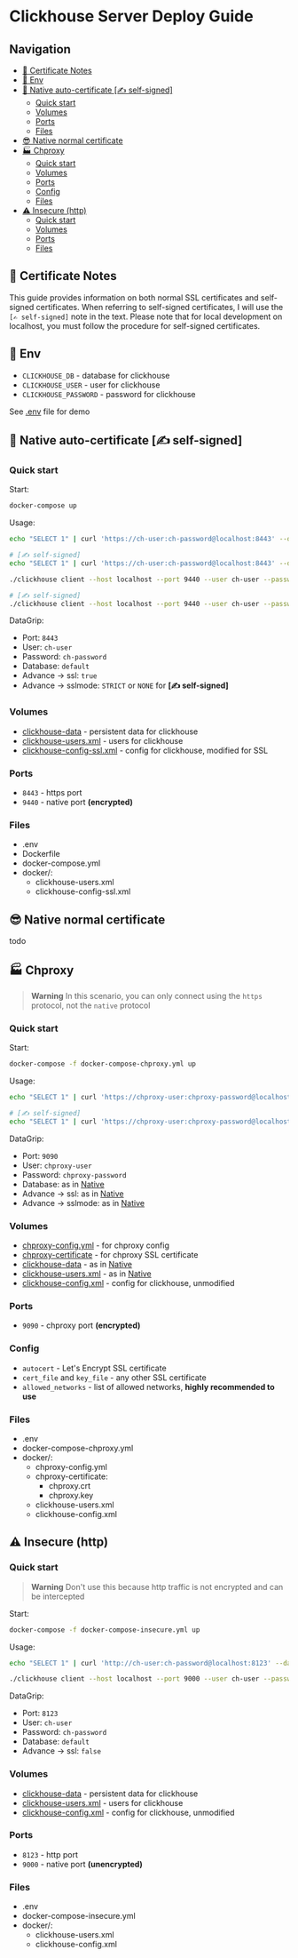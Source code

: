 # Clickhouse Server Deploy Guide

## Navigation

* [🔐 Certificate Notes](#-certificate-notes)
* [📝 Env](#-env)
* [🚀 Native auto-certificate [✍️ self-signed]](#-native-auto-certificate--self-signed)
    * [Quick start](#quick-start)
    * [Volumes](#volumes)
    * [Ports](#ports)
    * [Files](#files)
* [😎 Native normal certificate](#-native-normal-certificate)
* [🏭 Chproxy](#-chproxy)
    * [Quick start](#quick-start-1)
    * [Volumes](#volumes-1)
    * [Ports](#ports-1)
    * [Config](#config)
    * [Files](#files-1)
* [⚠️ Insecure (http)](#-insecure-http)
    * [Quick start](#quick-start-2)
    * [Volumes](#volumes-2)
    * [Ports](#ports-2)
    * [Files](#files-2)


## 🔐 Certificate Notes

This guide provides information on both normal SSL certificates and self-signed certificates.
When referring to self-signed certificates, I will use the `[✍️ self-signed]` note in the text.
Please note that for local development on localhost, you must follow the procedure for self-signed certificates.



## 📝 Env

* `CLICKHOUSE_DB` - database for clickhouse
* `CLICKHOUSE_USER` - user for clickhouse
* `CLICKHOUSE_PASSWORD` - password for clickhouse

See [.env](.env) file for demo



## 🚀 Native auto-certificate [✍️ self-signed]

### Quick start

Start:
```bash
docker-compose up
```

Usage:
```bash
echo "SELECT 1" | curl 'https://ch-user:ch-password@localhost:8443' --data-binary @-

# [✍️ self-signed]
echo "SELECT 1" | curl 'https://ch-user:ch-password@localhost:8443' --data-binary @- --insecure
```

```bash
./clickhouse client --host localhost --port 9440 --user ch-user --password ch-password --secure

# [✍️ self-signed]
./clickhouse client --host localhost --port 9440 --user ch-user --password ch-password --secure --accept-invalid-certificate
```

DataGrip:
* Port: `8443`
* User: `ch-user`
* Password: `ch-password`
* Database: `default`
* Advance -> ssl: `true`
* Advance -> sslmode: `STRICT` or `NONE` for **[✍️ self-signed]**

### Volumes

* [clickhouse-data](docker/clickhouse-data) - persistent data for clickhouse
* [clickhouse-users.xml](docker/clickhouse-users.xml) - users for clickhouse
* [clickhouse-config-ssl.xml](docker/clickhouse-config.xml) - config for clickhouse, modified for SSL


### Ports

* `8443` - https port
* `9440` - native port **(encrypted)**


### Files

* .env
* Dockerfile
* docker-compose.yml
* docker/:
    * clickhouse-users.xml
    * clickhouse-config-ssl.xml



## 😎 Native normal certificate

[//]: # (todo)
todo



## 🏭 Chproxy

> **Warning**
> In this scenario, you can only connect using the `https` protocol, not the `native` protocol

### Quick start

Start:
```bash
docker-compose -f docker-compose-chproxy.yml up
```

Usage:
```bash
echo "SELECT 1" | curl 'https://chproxy-user:chproxy-password@localhost:9090' --data-binary @-

# [✍️ self-signed]
echo "SELECT 1" | curl 'https://chproxy-user:chproxy-password@localhost:9090' --data-binary @- --insecure
```

DataGrip:
* Port: `9090`
* User: `chproxy-user`
* Password: `chproxy-password`
* Database: as in [Native](#-native-auto-certificate--self-signed)
* Advance -> ssl: as in [Native](#-native-auto-certificate--self-signed)
* Advance -> sslmode: as in [Native](#-native-auto-certificate--self-signed)

### Volumes

* [chproxy-config.yml](docker/chproxy-config.yml) - for chproxy config
* [chproxy-certificate](docker/chproxy-certificate) - for chproxy SSL certificate
* [clickhouse-data](docker/clickhouse-data) - as in [Native](#-native-auto-certificate--self-signed)
* [clickhouse-users.xml](docker/clickhouse-users.xml) - as in [Native](#-native-auto-certificate--self-signed)
* [clickhouse-config.xml](docker/clickhouse-config.xml) - config for clickhouse, unmodified

### Ports

* `9090` - chproxy port **(encrypted)**


### Config

* `autocert` - Let's Encrypt SSL certificate
* `cert_file` and `key_file` - any other SSL certificate
* `allowed_networks` - list of allowed networks, **highly recommended to use**


### Files

* .env
* docker-compose-chproxy.yml
* docker/:
    * chproxy-config.yml
    * chproxy-certificate:
        * chproxy.crt
        * chproxy.key
    * clickhouse-users.xml
    * clickhouse-config.xml



## ⚠️ Insecure (http)

### Quick start

> **Warning**
> Don't use this because http traffic is not encrypted and can be intercepted

Start:
```bash
docker-compose -f docker-compose-insecure.yml up
```

Usage:
```bash
echo "SELECT 1" | curl 'http://ch-user:ch-password@localhost:8123' --data-binary @-
```

```bash
./clickhouse client --host localhost --port 9000 --user ch-user --password ch-password
```

DataGrip:
* Port: `8123`
* User: `ch-user`
* Password: `ch-password`
* Database: `default`
* Advance -> ssl: `false`

### Volumes

* [clickhouse-data](docker/clickhouse-data) - persistent data for clickhouse
* [clickhouse-users.xml](docker/clickhouse-users.xml) - users for clickhouse
* [clickhouse-config.xml](docker/clickhouse-config.xml) - config for clickhouse, unmodified


### Ports

* `8123` - http port
* `9000` - native port **(unencrypted)**


### Files

* .env
* docker-compose-insecure.yml
* docker/:
    * clickhouse-users.xml
    * clickhouse-config.xml
